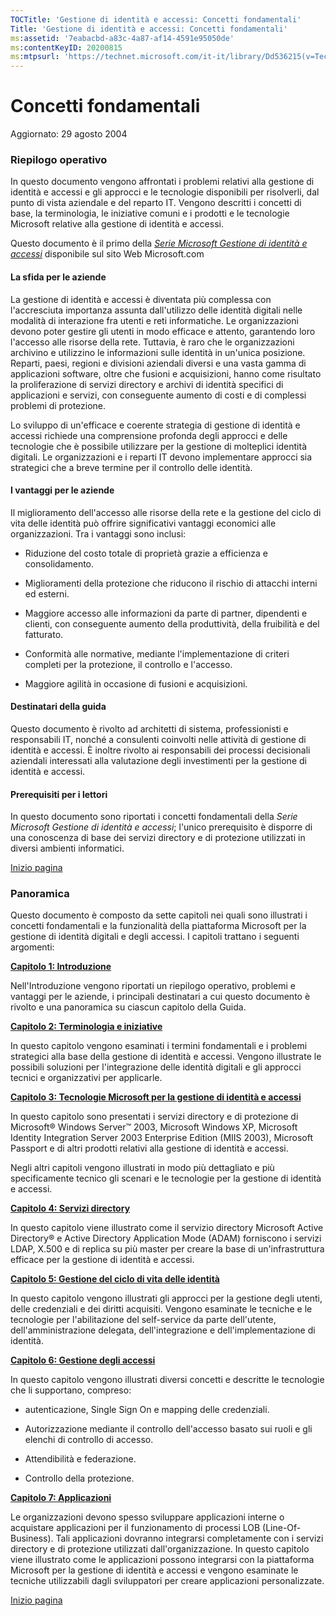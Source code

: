 ```yaml
---
TOCTitle: 'Gestione di identità e accessi: Concetti fondamentali'
Title: 'Gestione di identità e accessi: Concetti fondamentali'
ms:assetid: '7eabacbd-a83c-4a87-af14-4591e95050de'
ms:contentKeyID: 20200815
ms:mtpsurl: 'https://technet.microsoft.com/it-it/library/Dd536215(v=TechNet.10)'
---
```


Concetti fondamentali
=====================

Aggiornato: 29 agosto 2004

### Riepilogo operativo

In questo documento vengono affrontati i problemi relativi alla gestione di identità e accessi e gli approcci e le tecnologie disponibili per risolverli, dal punto di vista aziendale e del reparto IT. Vengono descritti i concetti di base, la terminologia, le iniziative comuni e i prodotti e le tecnologie Microsoft relative alla gestione di identità e accessi.

Questo documento è il primo della [*Serie Microsoft Gestione di identità e accessi*](http://technet.microsoft.com/it-it/library/dd536198.aspx) disponibile sul sito Web Microsoft.com

#### La sfida per le aziende

La gestione di identità e accessi è diventata più complessa con l'accresciuta importanza assunta dall'utilizzo delle identità digitali nelle modalità di interazione fra utenti e reti informatiche. Le organizzazioni devono poter gestire gli utenti in modo efficace e attento, garantendo loro l'accesso alle risorse della rete. Tuttavia, è raro che le organizzazioni archivino e utilizzino le informazioni sulle identità in un'unica posizione. Reparti, paesi, regioni e divisioni aziendali diversi e una vasta gamma di applicazioni software, oltre che fusioni e acquisizioni, hanno come risultato la proliferazione di servizi directory e archivi di identità specifici di applicazioni e servizi, con conseguente aumento di costi e di complessi problemi di protezione.

Lo sviluppo di un'efficace e coerente strategia di gestione di identità e accessi richiede una comprensione profonda degli approcci e delle tecnologie che è possibile utilizzare per la gestione di molteplici identità digitali. Le organizzazioni e i reparti IT devono implementare approcci sia strategici che a breve termine per il controllo delle identità.

#### I vantaggi per le aziende

Il miglioramento dell'accesso alle risorse della rete e la gestione del ciclo di vita delle identità può offrire significativi vantaggi economici alle organizzazioni. Tra i vantaggi sono inclusi:

-   Riduzione del costo totale di proprietà grazie a efficienza e consolidamento.

-   Miglioramenti della protezione che riducono il rischio di attacchi interni ed esterni.

-   Maggiore accesso alle informazioni da parte di partner, dipendenti e clienti, con conseguente aumento della produttività, della fruibilità e del fatturato.

-   Conformità alle normative, mediante l'implementazione di criteri completi per la protezione, il controllo e l'accesso.

-   Maggiore agilità in occasione di fusioni e acquisizioni.

#### Destinatari della guida

Questo documento è rivolto ad architetti di sistema, professionisti e responsabili IT, nonché a consulenti coinvolti nelle attività di gestione di identità e accessi. È inoltre rivolto ai responsabili dei processi decisionali aziendali interessati alla valutazione degli investimenti per la gestione di identità e accessi.

#### Prerequisiti per i lettori

In questo documento sono riportati i concetti fondamentali della *Serie Microsoft Gestione di identità e accessi*; l'unico prerequisito è disporre di una conoscenza di base dei servizi directory e di protezione utilizzati in diversi ambienti informatici.

[](#mainsection)[Inizio pagina](#mainsection)

### Panoramica

Questo documento è composto da sette capitoli nei quali sono illustrati i concetti fondamentali e la funzionalità della piattaforma Microsoft per la gestione di identità digitali e degli accessi. I capitoli trattano i seguenti argomenti:

[**Capitolo 1: Introduzione**](http://technet.microsoft.com/it-it/library/dd536216.aspx)

Nell'Introduzione vengono riportati un riepilogo operativo, problemi e vantaggi per le aziende, i principali destinatari a cui questo documento è rivolto e una panoramica su ciascun capitolo della Guida.

[**Capitolo 2: Terminologia e iniziative**](http://technet.microsoft.com/it-it/library/dd536217.aspx)

In questo capitolo vengono esaminati i termini fondamentali e i problemi strategici alla base della gestione di identità e accessi. Vengono illustrate le possibili soluzioni per l'integrazione delle identità digitali e gli approcci tecnici e organizzativi per applicarle.

[**Capitolo 3: Tecnologie Microsoft per la gestione di identità e accessi**](http://www.microsoft.com/italy/technet/security/topics/identity/p1fund_2.mspx)

In questo capitolo sono presentati i servizi directory e di protezione di Microsoft® Windows Server™ 2003, Microsoft Windows XP, Microsoft Identity Integration Server 2003 Enterprise Edition (MIIS 2003), Microsoft Passport e di altri prodotti relativi alla gestione di identità e accessi.

Negli altri capitoli vengono illustrati in modo più dettagliato e più specificamente tecnico gli scenari e le tecnologie per la gestione di identità e accessi.

[**Capitolo 4: Servizi directory**](http://technet.microsoft.com/it-it/library/dd536218)

In questo capitolo viene illustrato come il servizio directory Microsoft Active Directory® e Active Directory Application Mode (ADAM) forniscono i servizi LDAP, X.500 e di replica su più master per creare la base di un'infrastruttura efficace per la gestione di identità e accessi.

[**Capitolo 5: Gestione del ciclo di vita delle identità**](http://technet.microsoft.com/it-it/library/dd536219)

In questo capitolo vengono illustrati gli approcci per la gestione degli utenti, delle credenziali e dei diritti acquisiti. Vengono esaminate le tecniche e le tecnologie per l'abilitazione del self-service da parte dell'utente, dell'amministrazione delegata, dell'integrazione e dell'implementazione di identità.

[**Capitolo 6: Gestione degli accessi**](http://www.microsoft.com/italy/technet/security/topics/identity/p1fund_5.mspx)

In questo capitolo vengono illustrati diversi concetti e descritte le tecnologie che li supportano, compreso:

-   autenticazione, Single Sign On e mapping delle credenziali.

-   Autorizzazione mediante il controllo dell'accesso basato sui ruoli e gli elenchi di controllo di accesso.

-   Attendibilità e federazione.

-   Controllo della protezione.

[**Capitolo 7: Applicazioni**](http://technet.microsoft.com/it-it/library/dd536220)

Le organizzazioni devono spesso sviluppare applicazioni interne o acquistare applicazioni per il funzionamento di processi LOB (Line-Of-Business). Tali applicazioni dovranno integrarsi completamente con i servizi directory e di protezione utilizzati dall'organizzazione. In questo capitolo viene illustrato come le applicazioni possono integrarsi con la piattaforma Microsoft per la gestione di identità e accessi e vengono esaminate le tecniche utilizzabili dagli sviluppatori per creare applicazioni personalizzate.

[](#mainsection)[Inizio pagina](#mainsection)
